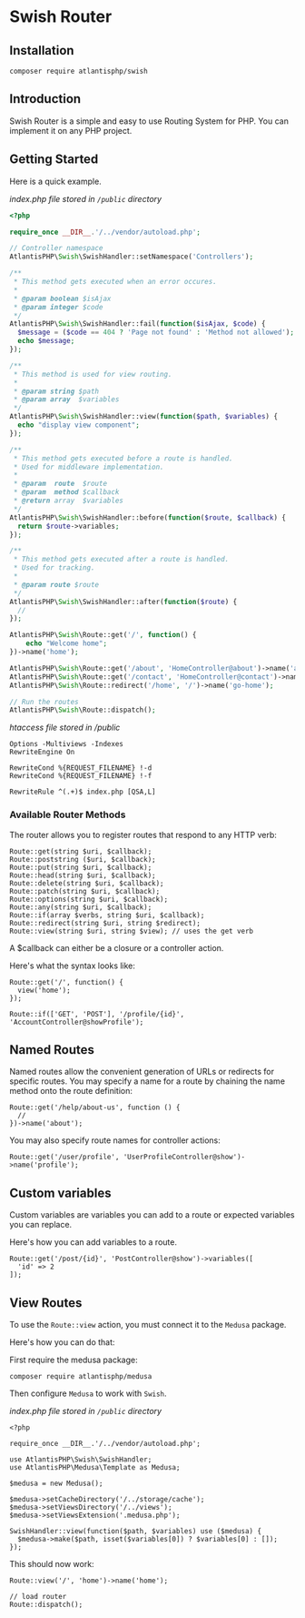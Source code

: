 # Swish Router

## Installation
```
composer require atlantisphp/swish
```

## Introduction
Swish Router is a simple and easy to use Routing System for PHP. You can implement it on any PHP project.

## Getting Started
Here is a quick example.

*index.php file stored in `/public` directory*
```php
<?php

require_once __DIR__.'/../vendor/autoload.php';

// Controller namespace
AtlantisPHP\Swish\SwishHandler::setNamespace('Controllers');

/**
 * This method gets executed when an error occures.
 *
 * @param boolean $isAjax
 * @param integer $code
 */
AtlantisPHP\Swish\SwishHandler::fail(function($isAjax, $code) {
  $message = ($code == 404 ? 'Page not found' : 'Method not allowed');
  echo $message;
});

/**
 * This method is used for view routing.
 *
 * @param string $path
 * @param array  $variables
 */
AtlantisPHP\Swish\SwishHandler::view(function($path, $variables) {
  echo "display view component";
});

/**
 * This method gets executed before a route is handled.
 * Used for middleware implementation.
 *
 * @param  route  $route
 * @param  method $callback
 * @return array  $variables
 */
AtlantisPHP\Swish\SwishHandler::before(function($route, $callback) {
  return $route->variables;
});

/**
 * This method gets executed after a route is handled.
 * Used for tracking.
 *
 * @param route $route
 */
AtlantisPHP\Swish\SwishHandler::after(function($route) {
  //
});

AtlantisPHP\Swish\Route::get('/', function() {
    echo "Welcome home";
})->name('home');

AtlantisPHP\Swish\Route::get('/about', 'HomeController@about')->name('about-us');
AtlantisPHP\Swish\Route::get('/contact', 'HomeController@contact')->name('contact-us');
AtlantisPHP\Swish\Route::redirect('/home', '/')->name('go-home');

// Run the routes
AtlantisPHP\Swish\Route::dispatch();
```

*htaccess file stored in /public*

```
Options -Multiviews -Indexes
RewriteEngine On

RewriteCond %{REQUEST_FILENAME} !-d
RewriteCond %{REQUEST_FILENAME} !-f

RewriteRule ^(.+)$ index.php [QSA,L]
```

### Available Router Methods
The router allows you to register routes that respond to any HTTP verb:

```
Route::get(string $uri, $callback);
Route::poststring ($uri, $callback);
Route::put(string $uri, $callback);
Route::head(string $uri, $callback);
Route::delete(string $uri, $callback);
Route::patch(string $uri, $callback);
Route::options(string $uri, $callback);
Route::any(string $uri, $callback);
Route::if(array $verbs, string $uri, $callback);
Route::redirect(string $uri, string $redirect);
Route::view(string $uri, string $view); // uses the get verb
```

A $callback can either be a closure or a controller action.

Here's what the syntax looks like:

```
Route::get('/', function() {
  view('home');
});

Route::if(['GET', 'POST'], '/profile/{id}', 'AccountController@showProfile');
```

## Named Routes
Named routes allow the convenient generation of URLs or redirects for specific routes. You may specify a name for a route by chaining the name method onto the route definition:

```
Route::get('/help/about-us', function () {
  //
})->name('about');
```

You may also specify route names for controller actions:

```
Route::get('/user/profile', 'UserProfileController@show')->name('profile');
```

## Custom variables
Custom variables are variables you can add to a route or expected variables you can replace.

Here's how you can add variables to a route.

```
Route::get('/post/{id}', 'PostController@show')->variables([
  'id' => 2
]);
```

## View Routes
To use the `Route::view` action, you must connect it to the `Medusa` package.

Here's how you can do that:

First require the medusa package:

```
composer require atlantisphp/medusa
```

Then configure `Medusa` to work with `Swish`.

*index.php file stored in `/public` directory*

```
<?php

require_once __DIR__.'/../vendor/autoload.php';

use AtlantisPHP\Swish\SwishHandler;
use AtlantisPHP\Medusa\Template as Medusa;

$medusa = new Medusa();

$medusa->setCacheDirectory('/../storage/cache');
$medusa->setViewsDirectory('/../views');
$medusa->setViewsExtension('.medusa.php');

SwishHandler::view(function($path, $variables) use ($medusa) {
  $medusa->make($path, isset($variables[0]) ? $variables[0] : []);
});
```

This should now work:

```
Route::view('/', 'home')->name('home');

// load router
Route::dispatch();
```